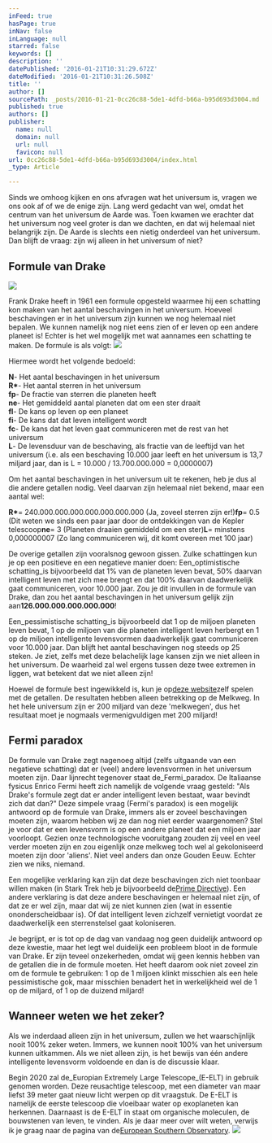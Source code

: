 ```yaml
---
inFeed: true
hasPage: true
inNav: false
inLanguage: null
starred: false
keywords: []
description: ''
datePublished: '2016-01-21T10:31:29.672Z'
dateModified: '2016-01-21T10:31:26.508Z'
title: ''
author: []
sourcePath: _posts/2016-01-21-0cc26c88-5de1-4dfd-b66a-b95d693d3004.md
published: true
authors: []
publisher:
  name: null
  domain: null
  url: null
  favicon: null
url: 0cc26c88-5de1-4dfd-b66a-b95d693d3004/index.html
_type: Article

---
```

Sinds we omhoog kijken en ons afvragen wat het universum is, vragen we ons ook af of we de enige zijn. Lang werd gedacht van wel, omdat het centrum van het universum de Aarde was. Toen kwamen we erachter dat het universum nog veel groter is dan we dachten, en dat wij helemaal niet belangrijk zijn. De Aarde is slechts een nietig onderdeel van het universum. Dan blijft de vraag: zijn wij alleen in het universum of niet?

## Formule van Drake
![](https://the-grid-user-content.s3-us-west-2.amazonaws.com/2f5ec20a-a198-4893-a4fb-c684ee2571b9.jpg)

Frank Drake heeft in 1961 een formule opgesteld waarmee hij een schatting kon maken van het aantal beschavingen in het universum. Hoeveel beschavingen er in het universum zijn kunnen we nog helemaal niet bepalen. We kunnen namelijk nog niet eens zien of er leven op een andere planeet is! Echter is het wel mogelijk met wat aannames een schatting te maken. De formule is als volgt:
![](https://the-grid-user-content.s3-us-west-2.amazonaws.com/7097f863-9774-48df-9568-47bd533cad15.jpg)

Hiermee wordt het volgende bedoeld:

**N**- Het aantal beschavingen in het universum  
**R\***- Het aantal sterren in het universum  
**fp**- De fractie van sterren die planeten heeft  
**ne**- Het gemiddeld aantal planeten dat om een ster draait  
**fl**- De kans op leven op een planeet  
**fi**- De kans dat dat leven intelligent wordt  
**fc**- De kans dat het leven gaat communiceren met de rest van het universum  
**L**- De levensduur van de beschaving, als fractie van de leeftijd van het universum (i.e. als een beschaving 10.000 jaar leeft en het universum is 13,7 miljard jaar, dan is L = 10.000 / 13.700.000.000 = 0,0000007)

Om het aantal beschavingen in het universum uit te rekenen, heb je dus al die andere getallen nodig. Veel daarvan zijn helemaal niet bekend, maar een aantal wel:

**R\***= 240.000.000.000.000.000.000.000 (Ja, zoveel sterren zijn er!)**fp**= 0.5 (Dit weten we sinds een paar jaar door de ontdekkingen van de Kepler telescoop**ne**= 3 (Planeten draaien gemiddeld om een ster)**L**= minstens 0,000000007 (Zo lang communiceren wij, dit komt overeen met 100 jaar)

De overige getallen zijn vooralsnog gewoon gissen. Zulke schattingen kun je op een positieve en een negatieve manier doen: Een_optimistische schatting_is bijvoorbeeld dat 1% van de planeten leven bevat, 50% daarvan intelligent leven met zich mee brengt en dat 100% daarvan daadwerkelijk gaat communiceren, voor 10.000 jaar. Zou je dit invullen in de formule van Drake, dan zou het aantal beschavingen in het universum gelijk zijn aan**126.000.000.000.000.000**!

Een_pessimistische schatting_is bijvoorbeeld dat 1 op de miljoen planeten leven bevat, 1 op de miljoen van die planeten intelligent leven herbergt en 1 op de miljoen intelligente levensvormen daadwerkelijk gaat communiceren voor 10.000 jaar. Dan blijft het aantal beschavingen nog steeds op 25 steken. Je ziet, zelfs met deze belachelijk lage kansen zijn we niet alleen in het universum. De waarheid zal wel ergens tussen deze twee extremen in liggen, wat betekent dat we niet alleen zijn!

Hoewel de formule best ingewikkeld is, kun je op[deze website][0]zelf spelen met de getallen. De resultaten hebben alleen betrekking op de Melkweg. In het hele universum zijn er 200 miljard van deze 'melkwegen', dus het resultaat moet je nogmaals vermenigvuldigen met 200 miljard!

## Fermi paradox

De formule van Drake zegt nagenoeg altijd (zelfs uitgaande van een negatieve schatting) dat er (veel) andere levensvormen in het universum moeten zijn. Daar lijnrecht tegenover staat de_Fermi_paradox. De Italiaanse fysicus Enrico Fermi heeft zich namelijk de volgende vraag gesteld: "Als Drake's formule zegt dat er ander intelligent leven bestaat, waar bevindt zich dat dan?" Deze simpele vraag (Fermi's paradox) is een mogelijk antwoord op de formule van Drake, immers als er zoveel beschavingen moeten zijn, waarom hebben wij ze dan nog niet eerder waargenomen? Stel je voor dat er een levensvorm is op een andere planeet dat een miljoen jaar voorloopt. Gezien onze technologische vooruitgang zouden zij veel en veel verder moeten zijn en zou eigenlijk onze melkweg toch wel al gekoloniseerd moeten zijn door 'aliens'. Niet veel anders dan onze Gouden Eeuw. Echter zien we niks, niemand.

Een mogelijke verklaring kan zijn dat deze beschavingen zich niet toonbaar willen maken (in Stark Trek heb je bijvoorbeeld de[Prime Directive][1]). Een andere verklaring is dat deze andere beschavingen er helemaal niet zijn, of dat ze er wel zijn, maar dat wij ze niet kunnen zien (wat in essentie ononderscheidbaar is). Of dat intelligent leven zichzelf vernietigt voordat ze daadwerkelijk een sterrenstelsel gaat koloniseren.

Je begrijpt, er is tot op de dag van vandaag nog geen duidelijk antwoord op deze kwestie, maar het legt wel duidelijk een probleem bloot in de formule van Drake. Er zijn teveel onzekerheden, omdat wij geen kennis hebben van de getallen die in de formule moeten. Het heeft daarom ook niet zoveel zin om de formule te gebruiken: 1 op de 1 miljoen klinkt misschien als een hele pessimistische gok, maar misschien benadert het in werkelijkheid wel de 1 op de miljard, of 1 op de duizend miljard!

## Wanneer weten we het zeker?

Als we inderdaad alleen zijn in het universum, zullen we het waarschijnlijk nooit 100% zeker weten. Immers, we kunnen nooit 100% van het universum kunnen uitkammen. Als we niet alleen zijn, is het bewijs van één andere intelligente levensvorm voldoende en dan is de discussie klaar.

Begin 2020 zal de_Europian Extremely Large Telescope_(E-ELT) in gebruik genomen worden. Deze reusachtige telescoop, met een diameter van maar liefst 39 meter gaat nieuw licht werpen op dit vraagstuk. De E-ELT is namelijk de eerste telescoop die vloeibaar water op exoplaneten kan herkennen. Daarnaast is de E-ELT in staat om organische moleculen, de bouwstenen van leven, te vinden. Als je daar meer over wilt weten, verwijs ik je graag naar de pagina van de[European Southern Observatory][2].
![](https://the-grid-user-content.s3-us-west-2.amazonaws.com/949ea734-515a-496c-968a-6195d887911f.jpg)

[0]: http://aftercontact.org/2010/11/online-drake-equation-calculator-try-it-yourself/
[1]: http://en.wikipedia.org/wiki/Prime_Directive
[2]: http://www.eso.org/public/teles-instr/e-elt/